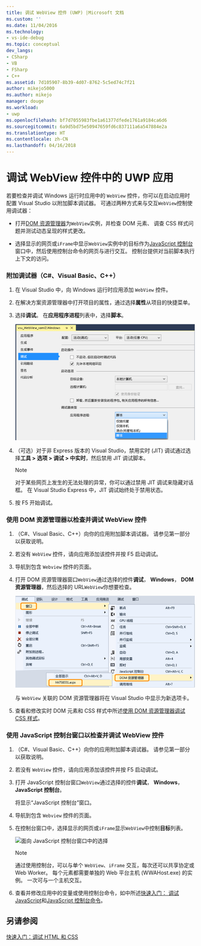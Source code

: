 ```yaml
---
title: 调试 WebView 控件 (UWP) |Microsoft 文档
ms.custom: ''
ms.date: 11/04/2016
ms.technology:
- vs-ide-debug
ms.topic: conceptual
dev_langs:
- CSharp
- VB
- FSharp
- C++
ms.assetid: 7d105907-8b39-4d07-8762-5c5ed74c7f21
author: mikejo5000
ms.author: mikejo
manager: douge
ms.workload:
- uwp
ms.openlocfilehash: bf7d7055983fbe1a61377dfede1761a9184ca6d6
ms.sourcegitcommit: 6a9d5bd75e50947659fd6c837111a6a547884e2a
ms.translationtype: HT
ms.contentlocale: zh-CN
ms.lasthandoff: 04/16/2018
---
```

# <a name="debug-a-webview-control-in-a-uwp-app"></a>调试 WebView 控件中的 UWP 应用
  
 若要检查并调试 Windows 运行时应用中的 `WebView` 控件，你可以在启动应用时配置 Visual Studio 以附加脚本调试器。 可通过两种方式来与交互`WebView`控制使用调试器：  
  
-   打开[DOM 资源管理器](../debugger/quickstart-debug-html-and-css.md)为`WebView`实例，并检查 DOM 元素、 调查 CSS 样式问题并测试动态呈现的样式更改。  
  
-   选择显示的网页或`iFrame`中显示`WebView`实例中的目标作为[JavaScript 控制台](../debugger/javascript-console-commands.md)窗口中，然后使用控制台命令的网页与进行交互。 控制台提供对当前脚本执行上下文的访问。  
  
### <a name="attach-the-debugger-c-visual-basic-c"></a>附加调试器（C#、Visual Basic、C++）  
  
1.  在 Visual Studio 中，向 Windows 运行时应用添加 `WebView` 控件。  
  
2.  在解决方案资源管理器中打开项目的属性，通过选择**属性**从项目的快捷菜单。  
  
3.  选择**调试**。 在**应用程序进程**列表中，选择**脚本**。  
  
     ![附加脚本调试器](../debugger/media/js_dom_webview_script_debugger.png "JS_DOM_WebView_Script_Debugger")  
  
4.  （可选）对于非 Express 版本的 Visual Studio，禁用实时 (JIT) 调试通过选择**工具 > 选项 > 调试 > 中实时**，然后禁用 JIT 调试脚本。  
  
    > [!NOTE]
    >  对于某些网页上发生的无法处理的异常，你可以通过禁用 JIT 调试来隐藏对话框。 在 Visual Studio Express 中，JIT 调试始终处于禁用状态。  
  
5.  按 F5 开始调试。  
  
### <a name="use-the-dom-explorer-to-inspect-and-debug-a-webview-control"></a>使用 DOM 资源管理器以检查并调试 WebView 控件  
  
1.  （C#、Visual Basic、C++）向你的应用附加脚本调试器。 请参见第一部分以获取说明。  
  
2.  若没有 `WebView` 控件，请向应用添加该控件并按 F5 启动调试。  
  
3.  导航到包含 `Webview` 控件的页面。  
  
4.  打开 DOM 资源管理器窗口`WebView`通过选择的控件**调试**， **Windows**， **DOM 资源管理器**，然后选择的 URL`WebView`你想要检查。  
  
     ![打开 DOM 资源管理器](../debugger/media/js_dom_webview.png "JS_DOM_WebView")  
  
     与 `WebView` 关联的 DOM 资源管理器将在 Visual Studio 中显示为新选项卡。  
  
5.  查看和修改实时 DOM 元素和 CSS 样式中所述[使用 DOM 资源管理器调试 CSS 样式](../debugger/debug-css-styles-using-dom-explorer.md)。  
  
### <a name="use-the-javascript-console-window-to-inspect-and-debug-a-webview-control"></a>使用 JavaScript 控制台窗口以检查并调试 WebView 控件  
  
1.  （C#、Visual Basic、C++）向你的应用附加脚本调试器。 请参见第一部分以获取说明。  
  
2.  若没有 `WebView` 控件，请向应用添加该控件并按 F5 启动调试。  
  
3.  打开 JavaScript 控制台窗口`WebView`通过选择的控件**调试**， **Windows**， **JavaScript 控制台**。  
  
     将显示“JavaScript 控制台”窗口。  
  
4.  导航到包含 `Webview` 控件的页面。  
  
5.  在控制台窗口中，选择显示的网页或`iFrame`显示`WebView`中控制**目标**列表。  
  
     ![面向 JavaScript 控制台窗口中的选择](../debugger/media/js_console_target.png "JS_Console_Target")  
  
    > [!NOTE]
    >  通过使用控制台，可以与单个 `WebView`、`iFrame` 交互，每次还可以共享协定或 Web Worker。 每个元素都需要单独的 Web 平台主机 (WWAHost.exe) 的实例。 一次可与一个主机交互。  
  
6.  查看并修改应用中的变量或使用控制台命令，如中所述[快速入门： 调试 JavaScript](../debugger/quickstart-debug-javascript-using-the-console.md)和[JavaScript 控制台命令](../debugger/javascript-console-commands.md)。  
  
## <a name="see-also"></a>另请参阅  
 [快速入门：调试 HTML 和 CSS](../debugger/quickstart-debug-html-and-css.md)